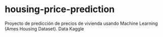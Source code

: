 # housing-price-prediction
Proyecto de predicción de precios de vivienda usando Machine Learning (Ames Housing Dataset). Data Kaggle
